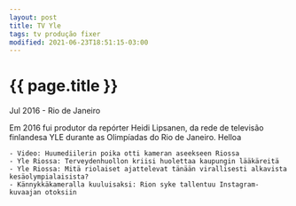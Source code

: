 ```yaml
---
layout: post
title: TV Yle
tags: tv produção fixer
modified: 2021-06-23T18:51:15-03:00
---
```


{{ page.title }}
================

<p class="meta"> Jul 2016 - Rio de Janeiro</p>

Em 2016 fui produtor da repórter Heidi Lipsanen, da rede de televisão finlandesa YLE durante as Olimpíadas do Rio de Janeiro. Helloa

    - Video: Huumediilerin poika otti kameran aseekseen Riossa
    - Yle Riossa: Terveydenhuollon kriisi huolettaa kaupungin lääkäreitä
    - Yle Riossa: Mitä riolaiset ajattelevat tänään virallisesti alkavista kesäolympialaisista?
    - Kännykkäkameralla kuuluisaksi: Rion syke tallentuu Instagram-kuvaajan otoksiin


